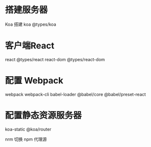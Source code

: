 # 搭建服务器
Koa 搭建
koa @types/koa

# 客户端React
react @types/react react-dom @types/react-dom


# 配置 Webpack
webpack webpack-cli
babel-loader @babel/core @babel/preset-react

# 配置静态资源服务器
koa-static @koa/router

nrm 切换 npm 代理源
